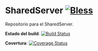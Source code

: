 # SharedServer [![Bless](https://cdn.rawgit.com/LunaGao/BlessYourCodeTag/master/tags/alpaca.svg)](http://lunagao.github.io/BlessYourCodeTag/)
Repositorio para el SharedServer.



**Estado del build**: [![Build Status](https://travis-ci.org/TallerDeProg2/SharedServer.svg?branch=master)](https://travis-ci.org/TallerDeProg2/SharedServer)

**Covertura**: [![Coverage Status](https://coveralls.io/repos/github/TallerDeProg2/SharedServer/badge.svg?branch=master)](https://coveralls.io/github/TallerDeProg2/SharedServer?branch=master&service=github)
